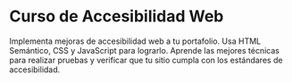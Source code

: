 # Curso de Accesibilidad Web

Implementa mejoras de accesibilidad web a tu portafolio. Usa HTML Semántico, CSS y JavaScript para lograrlo. Aprende las mejores técnicas para realizar pruebas y verificar que tu sitio cumpla con los estándares de accesibilidad.

